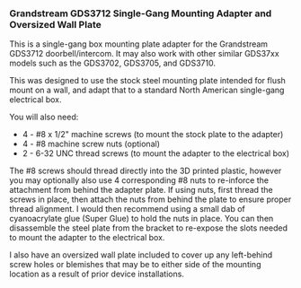 ### Grandstream GDS3712 Single-Gang Mounting Adapter and Oversized Wall Plate

This is a single-gang box mounting plate adapter for the Grandstream GDS3712 doorbell/intercom. It may also work with other similar GDS37xx models such as the GDS3702, GDS3705, and GDS3710.

This was designed to use the stock steel mounting plate intended for flush mount on a wall, and adapt that to a standard North American single-gang electrical box.

You will also need:
- 4 - #8 x 1/2" machine screws (to mount the stock plate to the adapter)
- 4 - #8 machine screw nuts (optional)
- 2 - 6-32 UNC thread screws (to mount the adapter to the electrical box)

The #8 screws should thread directly into the 3D printed plastic, however you may optionally also use 4 corresponding #8 nuts to re-inforce the attachment from behind the adapter plate. If using nuts, first thread the screws in place, then attach the nuts from behind the plate to ensure proper thread alignment. I would then recommend using a small dab of cyanoacrylate glue (Super Glue) to hold the nuts in place. You can then disassemble the steel plate from the bracket to re-expose the slots needed to mount the adapter to the electrical box.

I also have an oversized wall plate included to cover up any left-behind screw holes or blemishes that may be to either side of the mounting location as a result of prior device installations.
